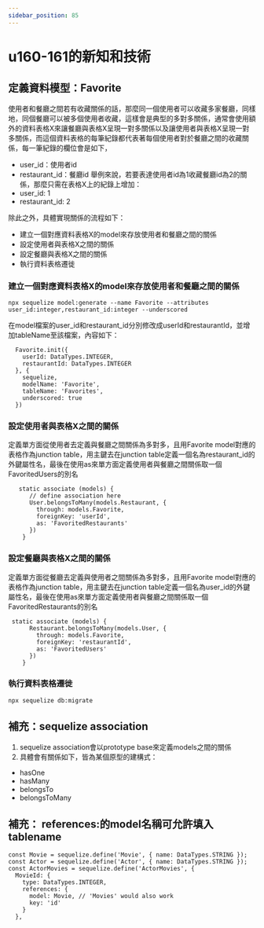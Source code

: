 ```yaml
---
sidebar_position: 85
---
```


# u160-161的新知和技術


## 定義資料模型：Favorite 
使用者和餐廳之間若有收藏關係的話，那麼同一個使用者可以收藏多家餐廳，同樣地，同個餐廳可以被多個使用者收藏，這樣會是典型的多對多關係，通常會使用額外的資料表格X來讓餐廳與表格X呈現一對多關係以及讓使用者與表格X呈現一對多關係，而這個資料表格的每筆紀錄都代表著每個使用者對於餐廳之間的收藏關係，每一筆紀錄的欄位會是如下，
  - user_id：使用者id
  - restaurant_id：餐廳id
舉例來說，若要表達使用者id為1收藏餐廳id為2的關係，那麼只需在表格X上的紀錄上增加：
  - user_id: 1
  - restaurant_id: 2

除此之外，具體實現關係的流程如下：
  - 建立一個對應資料表格X的model來存放使用者和餐廳之間的關係
  - 設定使用者與表格X之間的關係
  - 設定餐廳與表格X之間的關係
  - 執行資料表格遷徙


###  建立一個對應資料表格X的model來存放使用者和餐廳之間的關係

```
npx sequelize model:generate --name Favorite --attributes user_id:integer,restaurant_id:integer --underscored
```

在model檔案的user_id和restaurant_id分別修改成userId和restaurantId，並增加tableName至該檔案，內容如下：
```
  Favorite.init({
    userId: DataTypes.INTEGER,
    restaurantId: DataTypes.INTEGER
  }, {
    sequelize,
    modelName: 'Favorite',
    tableName: 'Favorites',
    underscored: true
  })
```

### 設定使用者與表格X之間的關係

定義單方面從使用者去定義與餐廳之間關係為多對多，且用Favorite model對應的表格作為junction table，用主鍵去在junction table定義一個名為restaurant_id的外鍵屬性名，最後在使用as來單方面定義使用者與餐廳之間關係取一個FavoritedUsers的別名
```
   static associate (models) {
      // define association here
      User.belongsToMany(models.Restaurant, {
        through: models.Favorite,
        foreignKey: 'userId',
        as: 'FavoritedRestaurants'
      })
    }
```


### 設定餐廳與表格X之間的關係
定義單方面從餐廳去定義與使用者之間關係為多對多，且用Favorite model對應的表格作為junction table，用主鍵去在junction table定義一個名為user_id的外鍵屬性名，最後在使用as來單方面定義使用者與餐廳之間關係取一個FavoritedRestaurants的別名
```
 static associate (models) {
      Restaurant.belongsToMany(models.User, {
        through: models.Favorite,
        foreignKey: 'restaurantId',
        as: 'FavoritedUsers'
      })
    }

```

### 執行資料表格遷徙
```
npx sequelize db:migrate
```

## 補充：sequelize association
1. sequelize association會以prototype base來定義models之間的關係
2. 具體會有關係如下，皆為某個原型的建構式：
  - hasOne
  - hasMany
  - belongsTo
  - belongsToMany


## 補充： references:的model名稱可允許填入tablename

```
const Movie = sequelize.define('Movie', { name: DataTypes.STRING });
const Actor = sequelize.define('Actor', { name: DataTypes.STRING });
const ActorMovies = sequelize.define('ActorMovies', {
  MovieId: {
    type: DataTypes.INTEGER,
    references: {
      model: Movie, // 'Movies' would also work
      key: 'id'
    }
  },

  ```